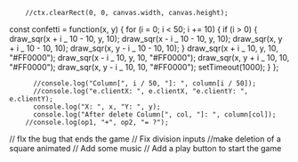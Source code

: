         //ctx.clearRect(0, 0, canvas.width, canvas.height);

const confetti = function(x, y) {
for (i = 0; i < 50; i += 10) {
if (i > 0) {
draw_sqr(x + i _ 10 - 10, y, 10);
draw_sqr(x - i _ 10 - 10, y, 10);
draw_sqr(x, y + i _ 10 - 10, 10);
draw_sqr(x, y - i _ 10 - 10, 10);
}
draw_sqr(x + i _ 10, y, 10, "#FF0000");
draw_sqr(x - i _ 10, y, 10, "#FF0000");
draw_sqr(x, y + i _ 10, 10, "#FF0000");
draw_sqr(x, y - i _ 10, 10, "#FF0000");
setTimeout(1000);
}
};


          //console.log("Column[", i / 50, "]: ", column[i / 50]);
          //console.log("e.clientX: ", e.clientX, "e.clientY: ", e.clientY);
          console.log("X: ", x, "Y: ", y);
          console.log("After delete Column[", col, "]: ", column[col]);
        //console.log(op1, "+", op2, "= ?");


// fIx the bug that ends the game
// Fix division inputs
//make deletion of a square animated
// Add some music
// Add a play button to start the game


